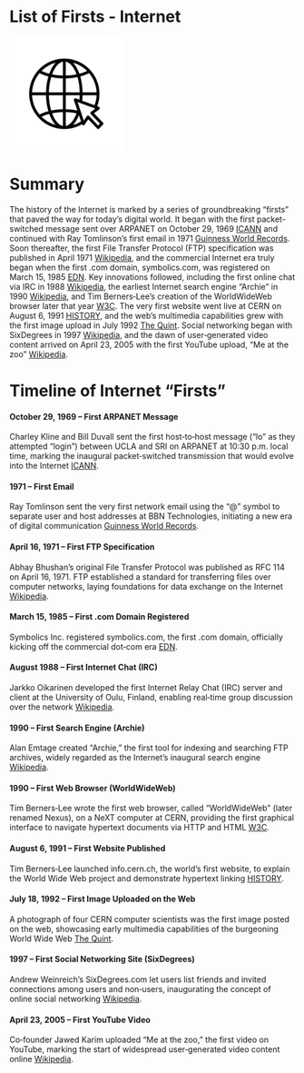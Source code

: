 # List of Firsts - Internet

<img src="https://github.com/4uffin/inside-github/blob/main/ai-generated/list-of-firsts/images/internet-website-click-icon-vector-535489073.jpg?raw=true" height="200" width="auto">

# Summary

The history of the Internet is marked by a series of groundbreaking “firsts” that paved the way for today’s digital world. It began with the first packet-switched message sent over ARPANET on October 29, 1969 <a href="https://www.icann.org/en/blogs/details/the-first-message-transmission-29-10-2019-en">ICANN</a> and continued with Ray Tomlinson’s first email in 1971 <a href="https://www.guinnessworldrecords.com/news/2015/8/60/1971-first-ever-email-392973">Guinness World Records</a>. Soon thereafter, the first File Transfer Protocol (FTP) specification was published in April 1971 
<a href="https://en.wikipedia.org/wiki/File_Transfer_Protocol">Wikipedia</a>, and the commercial Internet era truly began when the first .com domain, symbolics.com, was registered on March 15, 1985 <a href="https://www.edn.com/1st-com-domain-name-is-registered-march-15-1985/">EDN</a>. Key innovations followed, including the first online chat via IRC in 1988 <a href="https://en.wikipedia.org/wiki/Jarkko_Oikarinen">Wikipedia</a>, the earliest Internet search engine “Archie” in 1990 <a href="https://en.wikipedia.org/wiki/Archie_%28search_engine%29">Wikipedia</a>, and Tim Berners‑Lee’s creation of the WorldWideWeb browser later that year <a href="https://www.w3.org/People/Berners-Lee/WorldWideWeb.html">W3C</a>. The very first website went live at CERN on August 6, 1991 <a href="https://www.history.com/articles/the-worlds-first-web-site">HISTORY</a>, and the web’s multimedia capabilities grew with the first image upload in July 1992 <a href="https://www.thequint.com/tech-and-auto/tech-news/heres-the-first-photo-ever-uploaded-on-internet-24-years-ago">The Quint</a>. Social networking began with SixDegrees in 1997 <a href="https://en.wikipedia.org/wiki/SixDegrees.com">Wikipedia</a>, and the dawn of user‑generated video content arrived on April 23, 2005 with the first YouTube upload, “Me at the zoo” <a href="https://en.wikipedia.org/wiki/Me_at_the_zoo">Wikipedia</a>.

# Timeline of Internet “Firsts”
#### October 29, 1969 – First ARPANET Message
Charley Kline and Bill Duvall sent the first host‑to‑host message (“lo” as they attempted “login”) between UCLA and SRI on ARPANET at 10:30 p.m. local time, marking the inaugural packet‑switched transmission that would evolve into the Internet 
<a href="https://www.icann.org/en/blogs/details/the-first-message-transmission-29-10-2019-en">ICANN</a>.

#### 1971 – First Email
Ray Tomlinson sent the very first network email using the “@” symbol to separate user and host addresses at BBN Technologies, initiating a new era of digital communication 
<a href="https://www.guinnessworldrecords.com/news/2015/8/60/1971-first-ever-email-392973">Guinness World Records</a>.

#### April 16, 1971 – First FTP Specification
Abhay Bhushan’s original File Transfer Protocol was published as RFC 114 on April 16, 1971. FTP established a standard for transferring files over computer networks, laying foundations for data exchange on the Internet <a href="https://en.wikipedia.org/wiki/File_Transfer_Protocol">Wikipedia</a>.

#### March 15, 1985 – First .com Domain Registered
Symbolics Inc. registered symbolics.com, the first .com domain, officially kicking off the commercial dot‑com era <a href="https://www.edn.com/1st-com-domain-name-is-registered-march-15-1985/">EDN</a>.

#### August 1988 – First Internet Chat (IRC)
Jarkko Oikarinen developed the first Internet Relay Chat (IRC) server and client at the University of Oulu, Finland, enabling real‑time group discussion over the network <a href="https://en.wikipedia.org/wiki/Jarkko_Oikarinen">Wikipedia</a>.

#### 1990 – First Search Engine (Archie)
Alan Emtage created “Archie,” the first tool for indexing and searching FTP archives, widely regarded as the Internet’s inaugural search engine <a href="https://en.wikipedia.org/wiki/Archie_%28search_engine%29">Wikipedia</a>.

#### 1990 – First Web Browser (WorldWideWeb)
Tim Berners‑Lee wrote the first web browser, called “WorldWideWeb” (later renamed Nexus), on a NeXT computer at CERN, providing the first graphical interface to navigate hypertext documents via HTTP and HTML <a href="https://www.w3.org/People/Berners-Lee/WorldWideWeb.html">W3C</a>.

#### August 6, 1991 – First Website Published
Tim Berners‑Lee launched info.cern.ch, the world’s first website, to explain the World Wide Web project and demonstrate hypertext linking <a href="https://www.history.com/articles/the-worlds-first-web-site">HISTORY</a>.

#### July 18, 1992 – First Image Uploaded on the Web
A photograph of four CERN computer scientists was the first image posted on the web, showcasing early multimedia capabilities of the burgeoning World Wide Web <a href="https://www.thequint.com/tech-and-auto/tech-news/heres-the-first-photo-ever-uploaded-on-internet-24-years-ago">The Quint</a>.

#### 1997 – First Social Networking Site (SixDegrees)
Andrew Weinreich’s SixDegrees.com let users list friends and invited connections among users and non‑users, inaugurating the concept of online social networking <a href="https://en.wikipedia.org/wiki/SixDegrees.com">Wikipedia</a>.

#### April 23, 2005 – First YouTube Video
Co‑founder Jawed Karim uploaded “Me at the zoo,” the first video on YouTube, marking the start of widespread user‑generated video content online <a href="https://en.wikipedia.org/wiki/Me_at_the_zoo">Wikipedia</a>.
